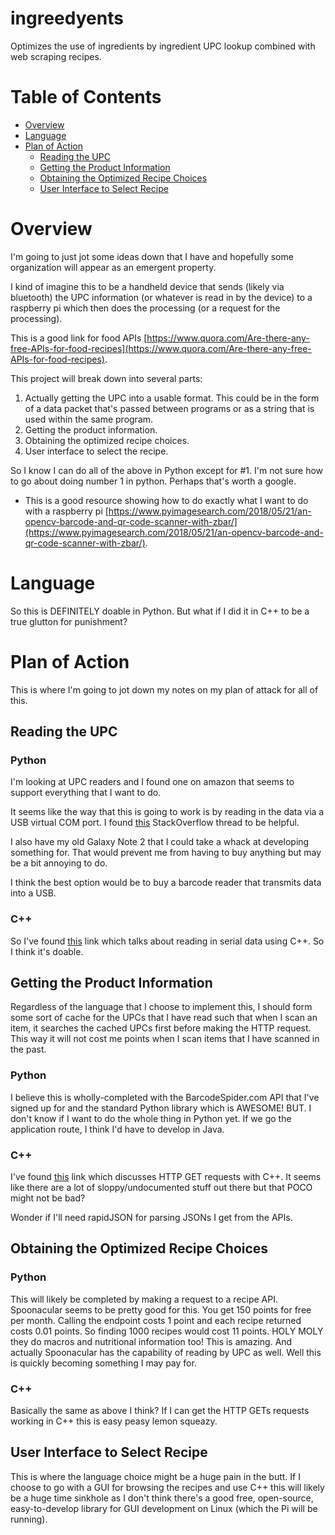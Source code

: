 # **ingreedyents**
 Optimizes the use of ingredients by ingredient UPC lookup combined with web scraping recipes.

# Table of Contents

+ [Overview](#overview)
+ [Language](#language)
+ [Plan of Action](#plan-of-action)
  + [Reading the UPC](#reading-the-upc)
  + [Getting the Product Information](#getting-the-product-information)
  + [Obtaining the Optimized Recipe Choices](#obtaining-the-optimized-recipe-choices)
  + [User Interface to Select Recipe](#user-interface-to-select-recipe)

# Overview

I'm going to just jot some ideas down that I have and hopefully some organization will appear as an emergent property.

I kind of imagine this to be a handheld device that sends (likely via bluetooth) the UPC information (or whatever is read in by the device) to a raspberry pi which then does the processing (or a request for the processing).

This is a good link for food APIs [https://www.quora.com/Are-there-any-free-APIs-for-food-recipes](https://www.quora.com/Are-there-any-free-APIs-for-food-recipes).

This project will break down into several parts:

1. Actually getting the UPC into a usable format. This could be in the form of a data packet that's passed between programs or as a string that is used within the same program.
2. Getting the product information.
3. Obtaining the optimized recipe choices.
4. User interface to select the recipe.

So I know I can do all of the above in Python except for #1. I'm not sure how to go about doing number 1 in python. Perhaps that's worth a google.
+ This is a good resource showing how to do exactly what I want to do with a raspberry pi [https://www.pyimagesearch.com/2018/05/21/an-opencv-barcode-and-qr-code-scanner-with-zbar/](https://www.pyimagesearch.com/2018/05/21/an-opencv-barcode-and-qr-code-scanner-with-zbar/).

# Language

So this is DEFINITELY doable in Python. But what if I did it in C++ to be a true glutton for punishment?

# Plan of Action
This is where I'm going to jot down my notes on my plan of attack for all of this.

## Reading the UPC

### Python

I'm looking at UPC readers and I found one on amazon that seems to support everything that I want to do. 

It seems like the way that this is going to work is by reading in the data via a USB virtual COM port. I found [this](https://stackoverflow.com/questions/2291772/virtual-serial-device-in-python) StackOverflow thread to be helpful.

I also have my old Galaxy Note 2 that I could take a whack at developing something for. That would prevent me from having to buy anything but may be a bit annoying to do.

I think the best option would be to buy a barcode reader that transmits data into a USB.

### C++

So I've found [this](https://stackoverflow.com/questions/34842163/how-to-read-from-serial-device-in-c) link which talks about reading in serial data using C++. So I think it's doable.

## Getting the Product Information

Regardless of the language that I choose to implement this, I should form some sort of cache for the UPCs that I have read such that when I scan an item, it searches the cached UPCs first before making the HTTP request. This way it will not cost me points when I scan items that I have scanned in the past.

### Python

I believe this is wholly-completed with the BarcodeSpider.com API that I've signed up for and the standard Python library which is AWESOME! BUT. I don't know if I want to do the whole thing in Python yet. If we go the application route, I think I'd have to develop in Java.

### C++

I've found [this](https://stackoverflow.com/questions/1011339/how-do-you-make-a-http-request-with-c) link which discusses HTTP GET requests with C++. It seems like there are a lot of sloppy/undocumented stuff out there but that POCO might not be bad?

Wonder if I'll need rapidJSON for parsing JSONs I get from the APIs.

## Obtaining the Optimized Recipe Choices

### Python

This will likely be completed by making a request to a recipe API. Spoonacular seems to be pretty good for this. You get 150 points for free per month. Calling the endpoint costs 1 point and each recipe returned costs 0.01 points. So finding 1000 recipes would cost 11 points. HOLY MOLY they do macros and nutritional information too! This is amazing. And actually Spoonacular has the capability of reading by UPC as well. Well this is quickly becoming something I may pay for.

### C++

Basically the same as above I think? If I can get the HTTP GETs requests working in C++ this is easy peasy lemon squeazy. 

## User Interface to Select Recipe

This is where the language choice might be a huge pain in the butt. If I choose to go with a GUI for browsing the recipes and use C++ this will likely be a huge time sinkhole as I don't think there's a good free, open-source, easy-to-develop library for GUI development on Linux (which the Pi will be running).